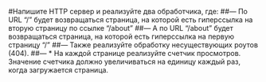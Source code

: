 #Напишите HTTP сервер и реализуйте два обработчика, где:
##— По URL “/” будет возвращаться страница, на которой есть гиперссылка на вторую страницу по ссылке “/about”
##— А по URL “/about” будет возвращаться страница, на которой есть гиперссылка на первую страницу “/”
##— Также реализуйте обработку несуществующих роутов (404).
##— * На каждой странице реализуйте счетчик просмотров. Значение счетчика должно увеличиваться на единицу каждый раз, когда загружается страница.